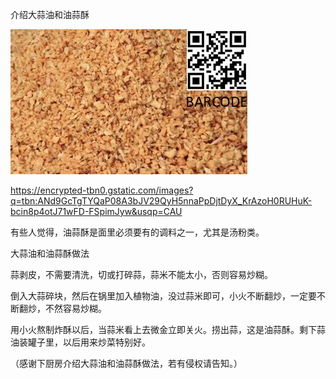 介绍大蒜油和油蒜酥


![介绍大蒜油和油蒜酥](https://github.com/ywangnccu/ywang/blob/main/images/OIL_GARLIC.jpg)

https://encrypted-tbn0.gstatic.com/images?q=tbn:ANd9GcTgTYQaP08A3bJV29QyH5nnaPpDjtDyX_KrAzoH0RUHuK-bcin8p4otJ71wFD-FSpimJyw&usqp=CAU

有些人觉得，油蒜酥是面里必须要有的调料之一，尤其是汤粉类。

大蒜油和油蒜酥做法

蒜剥皮，不需要清洗，切或打碎蒜，蒜米不能太小，否则容易炒糊。

倒入大蒜碎块，然后在锅里加入植物油，没过蒜米即可，小火不断翻炒，一定要不断翻炒，不然容易炒糊。

用小火熬制炸酥以后，当蒜米看上去微金立即关火。捞出蒜，这是油蒜酥。剩下蒜油装罐子里，以后用来炒菜特别好。


（感谢下厨房介绍大蒜油和油蒜酥做法，若有侵权请告知。）
